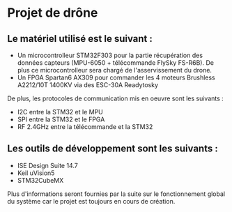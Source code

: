 # Projet de drône

## Le matériel utilisé est le suivant :

  - Un microcontrolleur STM32F303 pour la partie récupération des données capteurs (MPU-6050 + télécommande FlySky FS-R6B). De plus ce microcontrolleur sera chargé de l'asservissement du drone.
  - Un FPGA Spartan6 AX309 pour commander les 4 moteurs Brushless A2212/10T 1400KV via des ESC-30A Readytosky
  
De plus, les protocoles de communication mis en oeuvre sont les suivants :
  - I2C entre la STM32 et le MPU
  - SPI entre la STM32 et le FPGA
  - RF 2.4GHz entre la télécommande et la STM32

## Les outils de développement sont les suivants :
  - ISE Design Suite 14.7
  - Keil uVision5
  - STM32CubeMX
 
 
 
 Plus d'informations seront fournies par la suite sur le fonctionnement global du système car le projet est toujours en cours de création.
